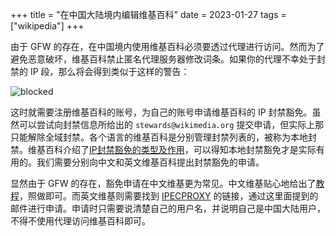 +++
title = "在中国大陆境内编辑维基百科"
date = 2023-01-27
tags = ["wikipedia"]
+++

由于 GFW 的存在，在中国境内使用维基百科必须要透过代理进行访问。然而为了避免恶意破坏，维基百科禁止匿名代理服务器修改词条。如果你的代理不幸处于封禁的 IP 段，那么将会得到类似于这样的警告：

<!--more-->

![blocked](blocked.jpg)

这时就需要注册维基百科的账号，为自己的账号申请维基百科的 IP 封禁豁免。虽然可以尝试向封禁信息所给出的 `stewards@wikimedia.org` 提交申请，但实际上那只能解除全域封禁。各个语言的维基百科是分别管理封禁列表的，被称为本地封禁。维基百科介绍了[IP封禁豁免的类型及作用][ipbe&block]，可以得知本地封禁豁免才是实际有用的。我们需要分别向中文和英文维基百科提出封禁豁免的申请。

显然由于 GFW 的存在，豁免申请在中文维基更为常见。中文维基贴心地给出了[教程][tutorial]，照做即可。而英文维基则需要找到 [IPECPROXY] 的链接，通过这里面提到的邮件进行申请。申请时只需要说清楚自己的用户名，并说明自己是中国大陆用户，不得不使用代理访问维基百科即可。

[IPECPROXY]: https://en.wikipedia.org/wiki/WP:IPECPROXY
[ipbe&block]: https://zh.wikipedia.org/wiki/WP:IPBE&BLOCK
[tutorial]: https://zh.wikipedia.org/wiki/Wikipedia:%E9%80%9A%E8%BF%87Unblock-zh%E7%94%B3%E8%AF%B7IP%E5%B0%81%E7%A6%81%E4%BE%8B%E5%A4%96%E6%8C%87%E5%8D%97

